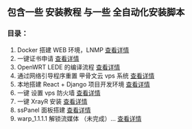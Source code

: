 ## 包含一些 安装教程 与一些 全自动化安装脚本

### 目录：

1. Docker 搭建 WEB 环境，LNMP [查看详情](https://github.com/Sam-Mey/some_project/tree/main/Docker-LNMP)
2. 一键证书申请 [查看详情](https://github.com/Sam-Mey/some_project/tree/main/EasySSL)
3. OpenWRT LEDE 的编译流程 [查看详情](https://github.com/Sam-Mey/some_project/tree/main/OpenWRT-LEDE)
4. 通过网络引导程序重置 甲骨文云 vps 系统 [查看详情](https://github.com/Sam-Mey/some_project/tree/main/OracleCloud_Resystem)
5. 本地搭建 React + Django 项目开发环境 [查看详情](https://github.com/Sam-Mey/some_project/tree/main/React-Django_dev-env)
6. 一键 设置 vps 防火墙 [查看详情](https://github.com/Sam-Mey/some_project/tree/main/WAF-Rules)
7. 一键 XrayR 安装 [查看详情](https://github.com/Sam-Mey/some_project/tree/main/XrayR)
8. ssPanel 面板搭建 [查看详情](https://github.com/Sam-Mey/some_project/tree/main/ssPanel)
9. warp_1.1.1.1 解锁流媒体 （未完成）... [查看详情](https://github.com/Sam-Mey/some_project/tree/main/warp_1.1.1.1)
